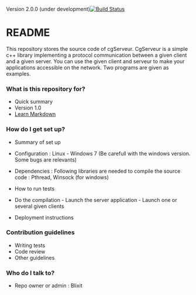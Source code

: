 Version 2.0.0 (under development)[![Build Status](https://bitbucket.org/blixit/cgserveur.git?branch=master)](https://bitbucket.org/blixit/cgserveur)

# README #

This repository stores the source code of cgServeur.
CgServeur is a simple c++ library implementing a protocol communication between a given client and a given server. You can use the given client and serveur to make your applications accessible on the network. Two programs are given as examples.

### What is this repository for? ###

* Quick summary
* Version 1.0
* [Learn Markdown](https://bitbucket.org/tutorials/markdowndemo)

### How do I get set up? ###

* Summary of set up
* Configuration :
Linux - Windows 7 (Be carefull with the windows version. Some bugs are relevants)

* Dependencies : 
Following libraries are needed to compile the source code : Pthread, Winsock (for windows)

* How to run tests
- Do the compilation - Launch the server application - Launch one or several given clients

* Deployment instructions

### Contribution guidelines ###

* Writing tests
* Code review
* Other guidelines

### Who do I talk to? ###

* Repo owner or admin : Blixit